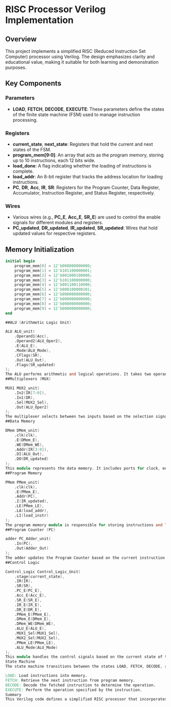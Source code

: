 # RISC Processor Verilog Implementation

## Overview

This project implements a simplified RISC (Reduced Instruction Set Computer) processor using Verilog. The design emphasizes clarity and educational value, making it suitable for both learning and demonstration purposes.

## Key Components

### Parameters

- **LOAD**, **FETCH**, **DECODE**, **EXECUTE**: These parameters define the states of the finite state machine (FSM) used to manage instruction processing.

### Registers

- **current_state**, **next_state**: Registers that hold the current and next states of the FSM.
- **program_mem[9:0]**: An array that acts as the program memory, storing up to 10 instructions, each 12 bits wide.
- **load_done**: A flag indicating whether the loading of instructions is complete.
- **load_addr**: An 8-bit register that tracks the address location for loading instructions.
- **PC**, **DR**, **Acc**, **IR**, **SR**: Registers for the Program Counter, Data Register, Accumulator, Instruction Register, and Status Register, respectively.

### Wires

- Various wires (e.g., **PC_E**, **Acc_E**, **SR_E**) are used to control the enable signals for different modules and registers.
- **PC_updated**, **DR_updated**, **IR_updated**, **SR_updated**: Wires that hold updated values for respective registers.

## Memory Initialization

```verilog
initial begin
    program_mem[0] = 12'b000000000000;
    program_mem[1] = 12'b101100000001;
    program_mem[2] = 12'b001000100000;
    program_mem[3] = 12'b101100000000;
    program_mem[4] = 12'b001100110000;
    program_mem[5] = 12'b000100000101;
    program_mem[6] = 12'b000000000000;
    program_mem[7] = 12'b000000000000;
    program_mem[8] = 12'b000000000000;
    program_mem[9] = 12'b000000000000;
end

##ALU (Arithmetic Logic Unit)

ALU ALU_unit(
    .Operand1(Acc),
    .Operand2(ALU_Oper2),
    .E(ALU_E),
    .Mode(ALU_Mode),
    .CFlags(SR),
    .Out(ALU_Out),
    .Flags(SR_updated)
);
The ALU performs arithmetic and logical operations. It takes two operands (the contents of the Accumulator and another operand), an enable signal, and the mode of operation. The result and status flags are outputted to manage subsequent operations.
##Multiplexers (MUX)

MUX1 MUX2_unit(
    .In2(IR[7:0]),
    .In1(DR),
    .Sel(MUX2_Sel),
    .Out(ALU_Oper2)
);
The multiplexer selects between two inputs based on the selection signal (Sel). In this case, it chooses between the lower 8 bits of the Instruction Register and the Data Register as input to the ALU.
##Data Memory

DMem DMem_unit(
    .clk(clk),
    .E(DMem_E),
    .WE(DMem_WE),
    .Addr(IR[3:0]),
    .DI(ALU_Out),
    .DO(DR_updated)
);
This module represents the data memory. It includes ports for clock, enable, write enable, address, data input, and data output to manage read and write operations.
##Program Memory

PMem PMem_unit(
    .clk(clk),
    .E(PMem_E),
    .Addr(PC),
    .I(IR_updated),
    .LE(PMem_LE),
    .LA(load_addr),
    .LI(load_instr)
);
The program memory module is responsible for storing instructions and loading them into the Instruction Register when needed.
##Program Counter (PC)

adder PC_Adder_unit(
    .In(PC),
    .Out(Adder_Out)
);
The adder updates the Program Counter based on the current instruction execution, facilitating sequential instruction fetching.
##Control Logic

Control_Logic Control_Logic_Unit(
    .stage(current_state),
    .IR(IR),
    .SR(SR),
    .PC_E(PC_E),
    .Acc_E(Acc_E),
    .SR_E(SR_E),
    .IR_E(IR_E),
    .DR_E(DR_E),
    .PMem_E(PMem_E),
    .DMem_E(DMem_E),
    .DMem_WE(DMem_WE),
    .ALU_E(ALU_E),
    .MUX1_Sel(MUX1_Sel),
    .MUX2_Sel(MUX2_Sel),
    .PMem_LE(PMem_LE),
    .ALU_Mode(ALU_Mode)
);
This module handles the control signals based on the current state of the FSM. It dictates how the processor behaves at each stage of instruction processing.
State Machine
The state machine transitions between the states LOAD, FETCH, DECODE, and EXECUTE, managing the flow of data and control signals throughout the processor. Each state corresponds to a specific phase in instruction processing:

LOAD: Load instructions into memory.
FETCH: Retrieve the next instruction from program memory.
DECODE: Decode the fetched instruction to determine the operation.
EXECUTE: Perform the operation specified by the instruction.
Summary
This Verilog code defines a simplified RISC processor that incorporates fundamental concepts of computer architecture, such as instruction fetching, decoding, execution, and memory management. Each component is modularized for clarity and ease of testing. The design can serve as an educational tool for understanding processor architecture and design principles
